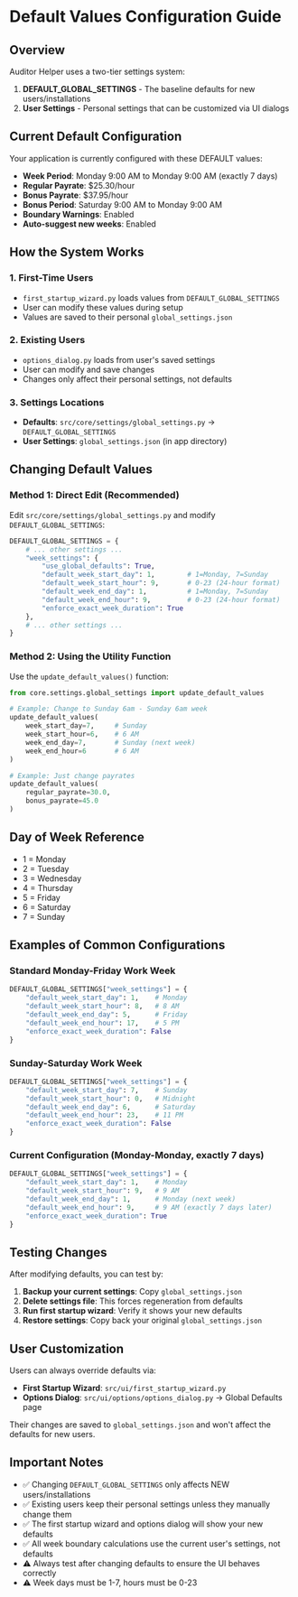 # Default Values Configuration Guide

## Overview

Auditor Helper uses a two-tier settings system:

1. **DEFAULT_GLOBAL_SETTINGS** - The baseline defaults for new users/installations
2. **User Settings** - Personal settings that can be customized via UI dialogs

## Current Default Configuration

Your application is currently configured with these DEFAULT values:

- **Week Period**: Monday 9:00 AM to Monday 9:00 AM (exactly 7 days)
- **Regular Payrate**: $25.30/hour  
- **Bonus Payrate**: $37.95/hour
- **Bonus Period**: Saturday 9:00 AM to Monday 9:00 AM
- **Boundary Warnings**: Enabled
- **Auto-suggest new weeks**: Enabled

## How the System Works

### 1. First-Time Users
- `first_startup_wizard.py` loads values from `DEFAULT_GLOBAL_SETTINGS`
- User can modify these values during setup
- Values are saved to their personal `global_settings.json`

### 2. Existing Users
- `options_dialog.py` loads from user's saved settings
- User can modify and save changes
- Changes only affect their personal settings, not defaults

### 3. Settings Locations
- **Defaults**: `src/core/settings/global_settings.py` → `DEFAULT_GLOBAL_SETTINGS`
- **User Settings**: `global_settings.json` (in app directory)

## Changing Default Values

### Method 1: Direct Edit (Recommended)

Edit `src/core/settings/global_settings.py` and modify `DEFAULT_GLOBAL_SETTINGS`:

```python
DEFAULT_GLOBAL_SETTINGS = {
    # ... other settings ...
    "week_settings": {
        "use_global_defaults": True,
        "default_week_start_day": 1,        # 1=Monday, 7=Sunday
        "default_week_start_hour": 9,       # 0-23 (24-hour format)
        "default_week_end_day": 1,          # 1=Monday, 7=Sunday  
        "default_week_end_hour": 9,         # 0-23 (24-hour format)
        "enforce_exact_week_duration": True
    },
    # ... other settings ...
}
```

### Method 2: Using the Utility Function

Use the `update_default_values()` function:

```python
from core.settings.global_settings import update_default_values

# Example: Change to Sunday 6am - Sunday 6am week
update_default_values(
    week_start_day=7,     # Sunday
    week_start_hour=6,    # 6 AM
    week_end_day=7,       # Sunday (next week)
    week_end_hour=6       # 6 AM
)

# Example: Just change payrates
update_default_values(
    regular_payrate=30.0,
    bonus_payrate=45.0
)
```

## Day of Week Reference

- 1 = Monday
- 2 = Tuesday  
- 3 = Wednesday
- 4 = Thursday
- 5 = Friday
- 6 = Saturday
- 7 = Sunday

## Examples of Common Configurations

### Standard Monday-Friday Work Week
```python
DEFAULT_GLOBAL_SETTINGS["week_settings"] = {
    "default_week_start_day": 1,    # Monday
    "default_week_start_hour": 8,   # 8 AM
    "default_week_end_day": 5,      # Friday
    "default_week_end_hour": 17,    # 5 PM
    "enforce_exact_week_duration": False
}
```

### Sunday-Saturday Work Week
```python
DEFAULT_GLOBAL_SETTINGS["week_settings"] = {
    "default_week_start_day": 7,    # Sunday
    "default_week_start_hour": 0,   # Midnight
    "default_week_end_day": 6,      # Saturday  
    "default_week_end_hour": 23,    # 11 PM
    "enforce_exact_week_duration": False
}
```

### Current Configuration (Monday-Monday, exactly 7 days)
```python
DEFAULT_GLOBAL_SETTINGS["week_settings"] = {
    "default_week_start_day": 1,    # Monday
    "default_week_start_hour": 9,   # 9 AM
    "default_week_end_day": 1,      # Monday (next week)
    "default_week_end_hour": 9,     # 9 AM (exactly 7 days later)
    "enforce_exact_week_duration": True
}
```

## Testing Changes

After modifying defaults, you can test by:

1. **Backup your current settings**: Copy `global_settings.json` 
2. **Delete settings file**: This forces regeneration from defaults
3. **Run first startup wizard**: Verify it shows your new defaults
4. **Restore settings**: Copy back your original `global_settings.json`

## User Customization

Users can always override defaults via:

- **First Startup Wizard**: `src/ui/first_startup_wizard.py`
- **Options Dialog**: `src/ui/options/options_dialog.py` → Global Defaults page

Their changes are saved to `global_settings.json` and won't affect the defaults for new users.

## Important Notes

- ✅ Changing `DEFAULT_GLOBAL_SETTINGS` only affects NEW users/installations
- ✅ Existing users keep their personal settings unless they manually change them  
- ✅ The first startup wizard and options dialog will show your new defaults
- ✅ All week boundary calculations use the current user's settings, not defaults
- ⚠️ Always test after changing defaults to ensure the UI behaves correctly
- ⚠️ Week days must be 1-7, hours must be 0-23 